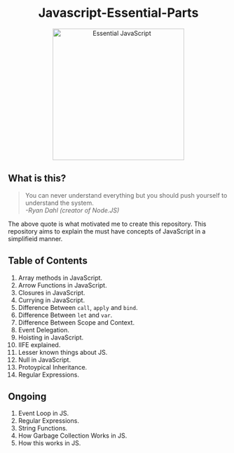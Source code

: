 <h1 align="center"> Javascript-Essential-Parts </h1>

<div align="center">
    <img src="https://github.com/Shwetabh1/Javascript-Essential-Parts/blob/master/Essential_JS.png" alt="Essential JavaScript" width="300" height="300"/>
  <br>
</div>


## What is this?
> You can never understand everything but you should push yourself to understand the system.<br/>
> *-Ryan Dahl (creator of Node.JS)*

The above quote is what motivated me to create this repository. This repository aims to explain the must have concepts of JavaScript in a simplifieid manner.

## Table of Contents
1. Array methods in JavaScript.
1. Arrow Functions in JavaScript.
1. Closures in JavaScript.
1. Currying in JavaScript.
1. Difference Between `call`, `apply` and `bind`.
1. Difference Between `let` and `var`.
1. Difference Between Scope and Context.
1. Event Delegation.
1. Hoisting in JavaScript.
1. IIFE explained.
1. Lesser known things about JS.
1. Null in JavaScript.
1. Protoypical Inheritance.
1. Regular Expressions.

## Ongoing
1. Event Loop in JS.
1. Regular Expressions. 
1. String Functions.
1. How Garbage Collection Works in JS.
1. How this works in JS.
